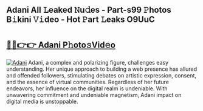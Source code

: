 ## Adani All 𝙻eaked 𝙽u𝚍es - Part-s99 𝙿hotos B𝚒kini 𝚅𝚒deo - Hot 𝙿art 𝙻eaks O9UuC

# <h2><a href="http://ld5cx60.urlbe.top/?page=Adani">🔗🔗👉👉 Adani P𝚑oto𝚜Vid𝚎o</a></h2>

[![Adani](https://i.imgur.com/eBuTRDB.gif)](http://ld5cx60.urlbe.top/?page=Adani)
Adani, a complex and polarizing figure, challenges easy understanding. Her unique approach to building a web presence has allured and offended followers, stimulating debates on artistic expression, consent, and the essence of virtual communities. Regardless of her future endeavors, her influence on the digital realm is undeniable. With unwavering commitment and undeniable magnetism, Adani impact on digital media is unstoppable.
